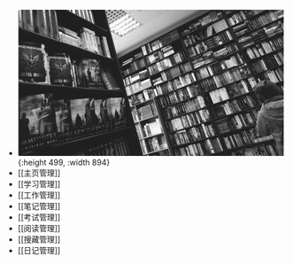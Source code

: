 - ![km.png](../assets/km_1708827268404_0.png){:height 499, :width 894}
- [[主页管理]]
- [[学习管理]]
- [[工作管理]]
- [[笔记管理]]
- [[考试管理]]
- [[阅读管理]]
- [[搜藏管理]]
- [[日记管理]]